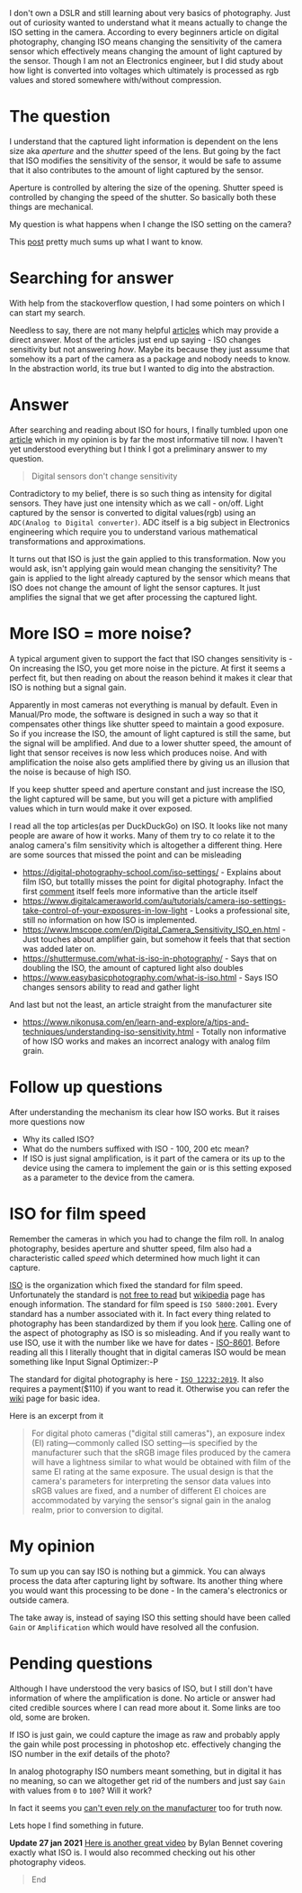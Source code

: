 


I don't own a DSLR and still learning about very basics of photography. Just out of curiosity wanted to understand what it means actually to change the ISO setting in the camera. According to every beginners article on digital photography, changing ISO means changing the sensitivity of the camera sensor which effectively means changing the amount of light captured by the sensor. Though I am not an Electronics engineer, but I did study about how light is converted into voltages which ultimately is processed as rgb values and stored somewhere with/without compression.

# The question
I understand that the captured light information is dependent on the lens size aka *aperture* and the *shutter* speed of the lens. But going by the fact that ISO modifies the sensitivity of the sensor, it would be safe to assume that it also contributes to the amount of light captured by the sensor.

Aperture is controlled by altering the size of the opening. Shutter speed is controlled by changing the speed of the shutter. So basically both these things are mechanical. 

My question is what happens when I change the ISO setting on the camera?

This [post](https://photo.stackexchange.com/questions/2946/how-is-iso-implemented-in-digital-cameras) pretty much sums up what I want to know.

# Searching for answer
With help from the stackoverflow question, I had some pointers on which I can start my search.

Needless to say, there are not many helpful [articles](https://www.easybasicphotography.com/what-is-iso.html) which may provide a direct answer. Most of the articles just end up saying - ISO changes sensitivity but not answering *how*. Maybe its because they just assume that somehow its a part of the camera as a package and nobody needs to know. In the abstraction world, its true but I wanted to dig into the abstraction.

# Answer
After searching and reading about ISO for hours, I finally tumbled upon one [article](https://clarkvision.com/articles/iso/) which in my opinion is by far the most informative till now. I haven't yet understood everything but I think I got a preliminary answer to my question.

> Digital sensors don't change sensitivity

Contradictory to my belief, there is so such thing as intensity for digital sensors. They have just one intensity which as we call - on/off. Light captured by the sensor is converted to digital values(rgb) using an `ADC(Analog to Digital converter)`. ADC itself is a big subject in Electronics engineering which require you to understand various mathematical transformations and approximations.

It turns out that ISO is just the gain applied to this transformation. Now you would ask, isn't applying gain would mean changing the sensitivity? The gain is applied to the light already captured by the sensor which means that ISO does not change the amount of light the sensor captures. It just amplifies the signal that we get after processing the captured light.

# More ISO = more noise?
A typical argument given to support the fact that ISO changes sensitivity is - On increasing the ISO, you get more noise in the picture. At first it seems a perfect fit, but then reading on about the reason behind it makes it clear that ISO is nothing but a signal gain.

Apparently in most cameras not everything is manual by default. Even in Manual/Pro mode, the software is designed in such a way so that it compensates other things like shutter speed to maintain a good exposure. So if you increase the ISO, the amount of light captured is still the same, but the signal will be amplified. And due to a lower shutter speed, the amount of light that sensor receives is now less which produces noise. And with amplification the noise also gets amplified there by giving us an illusion that the noise is because of high ISO.

If you keep shutter speed and aperture constant and just increase the ISO, the light captured will be same, but you will get a picture with amplified values which in turn would make it over exposed.

I read all the top articles(as per DuckDuckGo) on ISO. It looks like not many people are aware of how it works. Many of them try to co relate it to the analog camera's film sensitivity which is altogether a different thing. Here are some sources that missed the point and can be misleading

* https://digital-photography-school.com/iso-settings/ - Explains about film ISO, but totallly misses the point for digital photography. Infact the first [comment](http://disq.us/p/2d8nlvi) itself feels more informative than the article itself
* https://www.digitalcameraworld.com/au/tutorials/camera-iso-settings-take-control-of-your-exposures-in-low-light - Looks a professional site, still no information on how ISO is implemented.
* https://www.lmscope.com/en/Digital_Camera_Sensitivity_ISO_en.html - Just touches about amplifier gain, but somehow it feels that that section was added later on.
* https://shuttermuse.com/what-is-iso-in-photography/ - Says that on doubling the ISO, the amount of captured light also doubles
* https://www.easybasicphotography.com/what-is-iso.html - Says ISO changes sensors ability to read and gather light

And last but not the least, an article straight from the manufacturer site
* https://www.nikonusa.com/en/learn-and-explore/a/tips-and-techniques/understanding-iso-sensitivity.html - Totally non informative of how ISO works and makes an incorrect analogy with analog film grain.

# Follow up questions
After understanding the mechanism its clear how ISO works. But it raises more questions now

* Why its called ISO?
* What do the numbers suffixed with ISO - 100, 200 etc mean?
* If ISO is just signal amplification, is it part of the camera or its up to the device using the camera to implement the gain or is this setting exposed as a parameter to the device from the camera.


# ISO for film speed
Remember the cameras in which you had to change the film roll. In analog photography, besides aperture and shutter speed, film also had a characteristic called *speed* which determined how much light it can capture.

[ISO](https://www.iso.org/home.html) is the organization which fixed the standard for film speed. Unfortunately the standard is [not free to read](https://www.iso.org/standard/11948.html) but [wikipedia](https://en.m.wikipedia.org/wiki/Film_speed#ISO) page has enough information. The standard for film speed is `ISO 5800:2001`. Every standard has a number associated with it. In fact every thing related to photography has been standardized by them if you look [here](https://en.m.wikipedia.org/wiki/Film_speed#ISO). Calling one of the aspect of photography as ISO is so misleading. And if you really want to use ISO, use it with the number like we have for dates - [ISO-8601](https://www.iso.org/iso-8601-date-and-time-format.html). Before reading all this I literally thought that in digital cameras ISO would be mean something like Input Signal Optimizer:-P

The standard for digital photography is here - [`ISO 12232:2019`](https://webstore.ansi.org/Standards/ISO/ISO122322019). It also requires a payment($110) if you want to read it. Otherwise you can refer the [wiki](https://en.m.wikipedia.org/wiki/Film_speed#Digital_camera_ISO_speed_and_exposure_index) page for basic idea.

Here is an excerpt from it

> For digital photo cameras ("digital still cameras"), an exposure index (EI) rating—commonly called ISO setting—is specified by the manufacturer such that the sRGB image files produced by the camera will have a lightness similar to what would be obtained with film of the same EI rating at the same exposure. The usual design is that the camera's parameters for interpreting the sensor data values into sRGB values are fixed, and a number of different EI choices are accommodated by varying the sensor's signal gain in the analog realm, prior to conversion to digital.



# My opinion
To sum up you can say ISO is nothing but a gimmick. You can always process the data after capturing light by software. Its another thing where you would want this processing to be done - In the camera's electronics or outside camera.

The take away is, instead of saying ISO this setting should have been called `Gain` or `Amplification` which would have resolved all the confusion. 

# Pending questions
Although I have understood the very basics of ISO, but I still don't have information of where the amplification is done. No article or answer had cited credible sources where I can read more about it. Some links are too old, some are broken.

If ISO is just gain, we could capture the image as raw and probably apply the gain while post processing in photoshop etc. effectively changing the ISO number in the exif details of the photo?

In analog photography ISO numbers meant something, but in digital it has no meaning, so can we altogether get rid of the numbers and just say `Gain` with values from `0` to `100`? Will it work?

In fact it seems you [can't even rely on the manufacturer](https://www.sony.net/SonyInfo/News/Press/201807/18-060E/) too for truth now.

Lets hope I find something in future.

**Update 27 jan 2021**
[Here is another great video](https://youtu.be/WEApLA-YNko) by Bylan Bennet covering exactly what ISO is. I would also recommed checking out his other photography videos.

> End